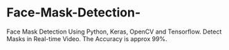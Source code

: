 # Face-Mask-Detection-
Face Mask Detection Using Python, Keras, OpenCV and Tensorflow.
Detect Masks in Real-time Video.
The Accuracy is approx 99%.
